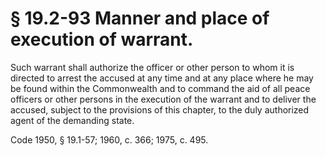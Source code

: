 # § 19.2-93 Manner and place of execution of warrant.

<p>Such warrant shall authorize the officer or other person to whom it is directed to arrest the accused at any time and at any place where he may be found within the Commonwealth and to command the aid of all peace officers or other persons in the execution of the warrant and to deliver the accused, subject to the provisions of this chapter, to the duly authorized agent of the demanding state.</p><p>Code 1950, § 19.1-57; 1960, c. 366; 1975, c. 495.</p>